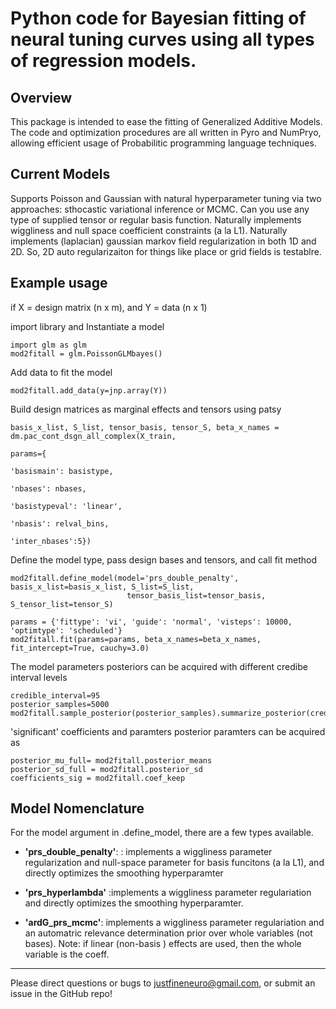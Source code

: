 # Python code for Bayesian fitting of neural tuning curves using all types of regression models. 

## Overview
This package is intended to ease the fitting of Generalized Additive Models.
The code and optimization procedures are all written in Pyro and NumPryo, allowing efficient usage of Probabilitic programming language techniques. 

## Current Models

Supports Poisson and Gaussian with natural hyperparameter tuning via two approaches: sthocastic variational inference or MCMC.
Can you use any type of supplied tensor or regular basis function. 
Naturally implements wiggliness and null space coefficient constraints (a la L1).
Naturally implements (laplacian) gaussian markov field regularization in both 1D and 2D. So, 2D auto regularizaiton for things like place or grid fields is testablre.

## Example usage
if X = design matrix (n x m), and Y = data (n x 1)

import library and Instantiate a model


```{bash}
import glm as glm
mod2fitall = glm.PoissonGLMbayes()
```

Add data to fit the model
```{bash}
mod2fitall.add_data(y=jnp.array(Y))
```

Build design matrices as marginal effects and tensors using patsy
```{bash}
basis_x_list, S_list, tensor_basis, tensor_S, beta_x_names = dm.pac_cont_dsgn_all_complex(X_train,
                                                                                          params={
                                                                                              'basismain': basistype,
                                                                                              'nbases': nbases,
                                                                                              'basistypeval': 'linear',
                                                                                              'nbasis': relval_bins,
                                                                                          'inter_nbases':5})
```

Define the model type, pass design bases and tensors, and call fit method
```{bash}
mod2fitall.define_model(model='prs_double_penalty', basis_x_list=basis_x_list, S_list=S_list,
                          tensor_basis_list=tensor_basis, S_tensor_list=tensor_S)

params = {'fittype': 'vi', 'guide': 'normal', 'visteps': 10000, 'optimtype': 'scheduled'}
mod2fitall.fit(params=params, beta_x_names=beta_x_names, fit_intercept=True, cauchy=3.0)
```

The model parameters posteriors can be acquired with different credibe interval levels
```{bash}
credible_interval=95
posterior_samples=5000
mod2fitall.sample_posterior(posterior_samples).summarize_posterior(credible_interval).coeff_relevance()
```

'significant' coefficients and paramters posterior paramters can be acquired as
```{bash}
posterior_mu_full= mod2fitall.posterior_means
posterior_sd_full = mod2fitall.posterior_sd
coefficients_sig = mod2fitall.coef_keep
```

## Model Nomenclature
For the model argument in .define_model, there are a few types available.


- **'prs_double_penalty'**: : implements a wiggliness parameter regularization and null-space parameter for basis funcitons (a la L1), and directly optimizes the smoothing hyperparamter

- **'prs_hyperlambda'** :implements a wiggliness parameter regulariation and directly optimizes the smoothing hyperparamter.

- **'ardG_prs_mcmc'**: implements a wiggliness parameter regulariation and an automatric relevance determination prior over whole variables (not bases). Note: if linear (non-basis ) effects are used, then the whole variable is the coeff. 

---

Please direct questions or bugs to justfineneuro@gmail.com, or submit an issue in the GitHub repo!
